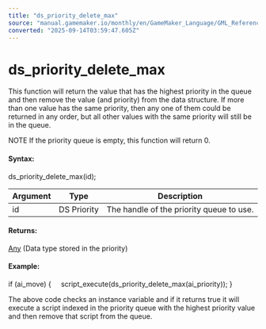 ```yaml
---
title: "ds_priority_delete_max"
source: "manual.gamemaker.io/monthly/en/GameMaker_Language/GML_Reference/Data_Structures/DS_Priority_Queues/ds_priority_delete_max.htm"
converted: "2025-09-14T03:59:47.605Z"
---
```


# ds\_priority\_delete\_max

This function will return the value that has the highest priority in the queue and then remove the value (and priority) from the data structure. If more than one value has the same priority, then any one of them could be returned in any order, but all other values with the same priority will still be in the queue.

NOTE If the priority queue is empty, this function will return 0.

#### Syntax:

ds\_priority\_delete\_max(id);

| Argument | Type | Description |
| --- | --- | --- |
| id | DS Priority | The handle of the priority queue to use. |

#### Returns:

[Any](../../../../../../../GameMaker_Language/GML_Overview/Data_Types.md) (Data type stored in the priority)

#### Example:

if (ai\_move)
{
    script\_execute(ds\_priority\_delete\_max(ai\_priority));
}

The above code checks an instance variable and if it returns true it will execute a script indexed in the priority queue with the highest priority value and then remove that script from the queue.